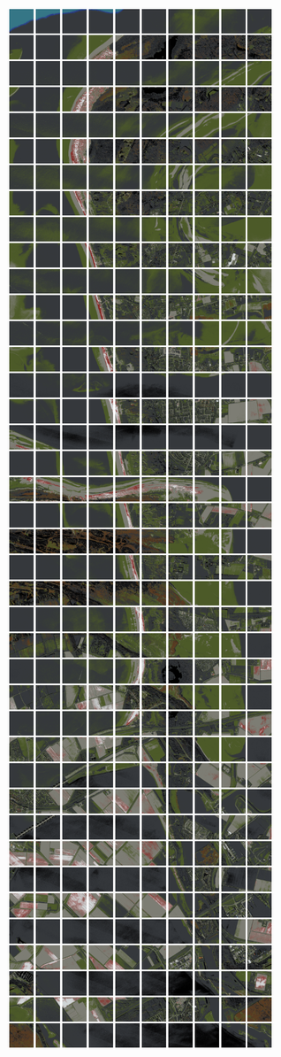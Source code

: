 <html>
<div>
<img src="https://github.com/HakkaTjakka/NL_TILE_MAP/blob/main/18/602/-1046/r.6020.-10460.png" height="44" width="44">
<img src="https://github.com/HakkaTjakka/NL_TILE_MAP/blob/main/18/602/-1046/r.6021.-10460.png" height="44" width="44">
<img src="https://github.com/HakkaTjakka/NL_TILE_MAP/blob/main/18/602/-1046/r.6022.-10460.png" height="44" width="44">
<img src="https://github.com/HakkaTjakka/NL_TILE_MAP/blob/main/18/602/-1046/r.6023.-10460.png" height="44" width="44">
<img src="https://github.com/HakkaTjakka/NL_TILE_MAP/blob/main/18/602/-1046/r.6024.-10460.png" height="44" width="44">
<img src="https://github.com/HakkaTjakka/NL_TILE_MAP/blob/main/18/602/-1046/r.6025.-10460.png" height="44" width="44">
<img src="https://github.com/HakkaTjakka/NL_TILE_MAP/blob/main/18/602/-1046/r.6026.-10460.png" height="44" width="44">
<img src="https://github.com/HakkaTjakka/NL_TILE_MAP/blob/main/18/602/-1046/r.6027.-10460.png" height="44" width="44">
<img src="https://github.com/HakkaTjakka/NL_TILE_MAP/blob/main/18/602/-1046/r.6028.-10460.png" height="44" width="44">
<img src="https://github.com/HakkaTjakka/NL_TILE_MAP/blob/main/18/602/-1046/r.6029.-10460.png" height="44" width="44">
<img src="https://github.com/HakkaTjakka/NL_TILE_MAP/blob/main/18/603/-1046/r.6030.-10460.png" height="44" width="44">
<img src="https://github.com/HakkaTjakka/NL_TILE_MAP/blob/main/18/603/-1046/r.6031.-10460.png" height="44" width="44">
<img src="https://github.com/HakkaTjakka/NL_TILE_MAP/blob/main/18/603/-1046/r.6032.-10460.png" height="44" width="44">
<img src="https://github.com/HakkaTjakka/NL_TILE_MAP/blob/main/18/603/-1046/r.6033.-10460.png" height="44" width="44">
<img src="https://github.com/HakkaTjakka/NL_TILE_MAP/blob/main/18/603/-1046/r.6034.-10460.png" height="44" width="44">
<img src="https://github.com/HakkaTjakka/NL_TILE_MAP/blob/main/18/603/-1046/r.6035.-10460.png" height="44" width="44">
<img src="https://github.com/HakkaTjakka/NL_TILE_MAP/blob/main/18/603/-1046/r.6036.-10460.png" height="44" width="44">
<img src="https://github.com/HakkaTjakka/NL_TILE_MAP/blob/main/18/603/-1046/r.6037.-10460.png" height="44" width="44">
<img src="https://github.com/HakkaTjakka/NL_TILE_MAP/blob/main/18/603/-1046/r.6038.-10460.png" height="44" width="44">
<img src="https://github.com/HakkaTjakka/NL_TILE_MAP/blob/main/18/603/-1046/r.6039.-10460.png" height="44" width="44">
<br>
<img src="https://github.com/HakkaTjakka/NL_TILE_MAP/blob/main/18/602/-1046/r.6020.-10459.png" height="44" width="44">
<img src="https://github.com/HakkaTjakka/NL_TILE_MAP/blob/main/18/602/-1046/r.6021.-10459.png" height="44" width="44">
<img src="https://github.com/HakkaTjakka/NL_TILE_MAP/blob/main/18/602/-1046/r.6022.-10459.png" height="44" width="44">
<img src="https://github.com/HakkaTjakka/NL_TILE_MAP/blob/main/18/602/-1046/r.6023.-10459.png" height="44" width="44">
<img src="https://github.com/HakkaTjakka/NL_TILE_MAP/blob/main/18/602/-1046/r.6024.-10459.png" height="44" width="44">
<img src="https://github.com/HakkaTjakka/NL_TILE_MAP/blob/main/18/602/-1046/r.6025.-10459.png" height="44" width="44">
<img src="https://github.com/HakkaTjakka/NL_TILE_MAP/blob/main/18/602/-1046/r.6026.-10459.png" height="44" width="44">
<img src="https://github.com/HakkaTjakka/NL_TILE_MAP/blob/main/18/602/-1046/r.6027.-10459.png" height="44" width="44">
<img src="https://github.com/HakkaTjakka/NL_TILE_MAP/blob/main/18/602/-1046/r.6028.-10459.png" height="44" width="44">
<img src="https://github.com/HakkaTjakka/NL_TILE_MAP/blob/main/18/602/-1046/r.6029.-10459.png" height="44" width="44">
<img src="https://github.com/HakkaTjakka/NL_TILE_MAP/blob/main/18/603/-1046/r.6030.-10459.png" height="44" width="44">
<img src="https://github.com/HakkaTjakka/NL_TILE_MAP/blob/main/18/603/-1046/r.6031.-10459.png" height="44" width="44">
<img src="https://github.com/HakkaTjakka/NL_TILE_MAP/blob/main/18/603/-1046/r.6032.-10459.png" height="44" width="44">
<img src="https://github.com/HakkaTjakka/NL_TILE_MAP/blob/main/18/603/-1046/r.6033.-10459.png" height="44" width="44">
<img src="https://github.com/HakkaTjakka/NL_TILE_MAP/blob/main/18/603/-1046/r.6034.-10459.png" height="44" width="44">
<img src="https://github.com/HakkaTjakka/NL_TILE_MAP/blob/main/18/603/-1046/r.6035.-10459.png" height="44" width="44">
<img src="https://github.com/HakkaTjakka/NL_TILE_MAP/blob/main/18/603/-1046/r.6036.-10459.png" height="44" width="44">
<img src="https://github.com/HakkaTjakka/NL_TILE_MAP/blob/main/18/603/-1046/r.6037.-10459.png" height="44" width="44">
<img src="https://github.com/HakkaTjakka/NL_TILE_MAP/blob/main/18/603/-1046/r.6038.-10459.png" height="44" width="44">
<img src="https://github.com/HakkaTjakka/NL_TILE_MAP/blob/main/18/603/-1046/r.6039.-10459.png" height="44" width="44">
<br>
<img src="https://github.com/HakkaTjakka/NL_TILE_MAP/blob/main/18/602/-1046/r.6020.-10458.png" height="44" width="44">
<img src="https://github.com/HakkaTjakka/NL_TILE_MAP/blob/main/18/602/-1046/r.6021.-10458.png" height="44" width="44">
<img src="https://github.com/HakkaTjakka/NL_TILE_MAP/blob/main/18/602/-1046/r.6022.-10458.png" height="44" width="44">
<img src="https://github.com/HakkaTjakka/NL_TILE_MAP/blob/main/18/602/-1046/r.6023.-10458.png" height="44" width="44">
<img src="https://github.com/HakkaTjakka/NL_TILE_MAP/blob/main/18/602/-1046/r.6024.-10458.png" height="44" width="44">
<img src="https://github.com/HakkaTjakka/NL_TILE_MAP/blob/main/18/602/-1046/r.6025.-10458.png" height="44" width="44">
<img src="https://github.com/HakkaTjakka/NL_TILE_MAP/blob/main/18/602/-1046/r.6026.-10458.png" height="44" width="44">
<img src="https://github.com/HakkaTjakka/NL_TILE_MAP/blob/main/18/602/-1046/r.6027.-10458.png" height="44" width="44">
<img src="https://github.com/HakkaTjakka/NL_TILE_MAP/blob/main/18/602/-1046/r.6028.-10458.png" height="44" width="44">
<img src="https://github.com/HakkaTjakka/NL_TILE_MAP/blob/main/18/602/-1046/r.6029.-10458.png" height="44" width="44">
<img src="https://github.com/HakkaTjakka/NL_TILE_MAP/blob/main/18/603/-1046/r.6030.-10458.png" height="44" width="44">
<img src="https://github.com/HakkaTjakka/NL_TILE_MAP/blob/main/18/603/-1046/r.6031.-10458.png" height="44" width="44">
<img src="https://github.com/HakkaTjakka/NL_TILE_MAP/blob/main/18/603/-1046/r.6032.-10458.png" height="44" width="44">
<img src="https://github.com/HakkaTjakka/NL_TILE_MAP/blob/main/18/603/-1046/r.6033.-10458.png" height="44" width="44">
<img src="https://github.com/HakkaTjakka/NL_TILE_MAP/blob/main/18/603/-1046/r.6034.-10458.png" height="44" width="44">
<img src="https://github.com/HakkaTjakka/NL_TILE_MAP/blob/main/18/603/-1046/r.6035.-10458.png" height="44" width="44">
<img src="https://github.com/HakkaTjakka/NL_TILE_MAP/blob/main/18/603/-1046/r.6036.-10458.png" height="44" width="44">
<img src="https://github.com/HakkaTjakka/NL_TILE_MAP/blob/main/18/603/-1046/r.6037.-10458.png" height="44" width="44">
<img src="https://github.com/HakkaTjakka/NL_TILE_MAP/blob/main/18/603/-1046/r.6038.-10458.png" height="44" width="44">
<img src="https://github.com/HakkaTjakka/NL_TILE_MAP/blob/main/18/603/-1046/r.6039.-10458.png" height="44" width="44">
<br>
<img src="https://github.com/HakkaTjakka/NL_TILE_MAP/blob/main/18/602/-1046/r.6020.-10457.png" height="44" width="44">
<img src="https://github.com/HakkaTjakka/NL_TILE_MAP/blob/main/18/602/-1046/r.6021.-10457.png" height="44" width="44">
<img src="https://github.com/HakkaTjakka/NL_TILE_MAP/blob/main/18/602/-1046/r.6022.-10457.png" height="44" width="44">
<img src="https://github.com/HakkaTjakka/NL_TILE_MAP/blob/main/18/602/-1046/r.6023.-10457.png" height="44" width="44">
<img src="https://github.com/HakkaTjakka/NL_TILE_MAP/blob/main/18/602/-1046/r.6024.-10457.png" height="44" width="44">
<img src="https://github.com/HakkaTjakka/NL_TILE_MAP/blob/main/18/602/-1046/r.6025.-10457.png" height="44" width="44">
<img src="https://github.com/HakkaTjakka/NL_TILE_MAP/blob/main/18/602/-1046/r.6026.-10457.png" height="44" width="44">
<img src="https://github.com/HakkaTjakka/NL_TILE_MAP/blob/main/18/602/-1046/r.6027.-10457.png" height="44" width="44">
<img src="https://github.com/HakkaTjakka/NL_TILE_MAP/blob/main/18/602/-1046/r.6028.-10457.png" height="44" width="44">
<img src="https://github.com/HakkaTjakka/NL_TILE_MAP/blob/main/18/602/-1046/r.6029.-10457.png" height="44" width="44">
<img src="https://github.com/HakkaTjakka/NL_TILE_MAP/blob/main/18/603/-1046/r.6030.-10457.png" height="44" width="44">
<img src="https://github.com/HakkaTjakka/NL_TILE_MAP/blob/main/18/603/-1046/r.6031.-10457.png" height="44" width="44">
<img src="https://github.com/HakkaTjakka/NL_TILE_MAP/blob/main/18/603/-1046/r.6032.-10457.png" height="44" width="44">
<img src="https://github.com/HakkaTjakka/NL_TILE_MAP/blob/main/18/603/-1046/r.6033.-10457.png" height="44" width="44">
<img src="https://github.com/HakkaTjakka/NL_TILE_MAP/blob/main/18/603/-1046/r.6034.-10457.png" height="44" width="44">
<img src="https://github.com/HakkaTjakka/NL_TILE_MAP/blob/main/18/603/-1046/r.6035.-10457.png" height="44" width="44">
<img src="https://github.com/HakkaTjakka/NL_TILE_MAP/blob/main/18/603/-1046/r.6036.-10457.png" height="44" width="44">
<img src="https://github.com/HakkaTjakka/NL_TILE_MAP/blob/main/18/603/-1046/r.6037.-10457.png" height="44" width="44">
<img src="https://github.com/HakkaTjakka/NL_TILE_MAP/blob/main/18/603/-1046/r.6038.-10457.png" height="44" width="44">
<img src="https://github.com/HakkaTjakka/NL_TILE_MAP/blob/main/18/603/-1046/r.6039.-10457.png" height="44" width="44">
<br>
<img src="https://github.com/HakkaTjakka/NL_TILE_MAP/blob/main/18/602/-1046/r.6020.-10456.png" height="44" width="44">
<img src="https://github.com/HakkaTjakka/NL_TILE_MAP/blob/main/18/602/-1046/r.6021.-10456.png" height="44" width="44">
<img src="https://github.com/HakkaTjakka/NL_TILE_MAP/blob/main/18/602/-1046/r.6022.-10456.png" height="44" width="44">
<img src="https://github.com/HakkaTjakka/NL_TILE_MAP/blob/main/18/602/-1046/r.6023.-10456.png" height="44" width="44">
<img src="https://github.com/HakkaTjakka/NL_TILE_MAP/blob/main/18/602/-1046/r.6024.-10456.png" height="44" width="44">
<img src="https://github.com/HakkaTjakka/NL_TILE_MAP/blob/main/18/602/-1046/r.6025.-10456.png" height="44" width="44">
<img src="https://github.com/HakkaTjakka/NL_TILE_MAP/blob/main/18/602/-1046/r.6026.-10456.png" height="44" width="44">
<img src="https://github.com/HakkaTjakka/NL_TILE_MAP/blob/main/18/602/-1046/r.6027.-10456.png" height="44" width="44">
<img src="https://github.com/HakkaTjakka/NL_TILE_MAP/blob/main/18/602/-1046/r.6028.-10456.png" height="44" width="44">
<img src="https://github.com/HakkaTjakka/NL_TILE_MAP/blob/main/18/602/-1046/r.6029.-10456.png" height="44" width="44">
<img src="https://github.com/HakkaTjakka/NL_TILE_MAP/blob/main/18/603/-1046/r.6030.-10456.png" height="44" width="44">
<img src="https://github.com/HakkaTjakka/NL_TILE_MAP/blob/main/18/603/-1046/r.6031.-10456.png" height="44" width="44">
<img src="https://github.com/HakkaTjakka/NL_TILE_MAP/blob/main/18/603/-1046/r.6032.-10456.png" height="44" width="44">
<img src="https://github.com/HakkaTjakka/NL_TILE_MAP/blob/main/18/603/-1046/r.6033.-10456.png" height="44" width="44">
<img src="https://github.com/HakkaTjakka/NL_TILE_MAP/blob/main/18/603/-1046/r.6034.-10456.png" height="44" width="44">
<img src="https://github.com/HakkaTjakka/NL_TILE_MAP/blob/main/18/603/-1046/r.6035.-10456.png" height="44" width="44">
<img src="https://github.com/HakkaTjakka/NL_TILE_MAP/blob/main/18/603/-1046/r.6036.-10456.png" height="44" width="44">
<img src="https://github.com/HakkaTjakka/NL_TILE_MAP/blob/main/18/603/-1046/r.6037.-10456.png" height="44" width="44">
<img src="https://github.com/HakkaTjakka/NL_TILE_MAP/blob/main/18/603/-1046/r.6038.-10456.png" height="44" width="44">
<img src="https://github.com/HakkaTjakka/NL_TILE_MAP/blob/main/18/603/-1046/r.6039.-10456.png" height="44" width="44">
<br>
<img src="https://github.com/HakkaTjakka/NL_TILE_MAP/blob/main/18/602/-1046/r.6020.-10455.png" height="44" width="44">
<img src="https://github.com/HakkaTjakka/NL_TILE_MAP/blob/main/18/602/-1046/r.6021.-10455.png" height="44" width="44">
<img src="https://github.com/HakkaTjakka/NL_TILE_MAP/blob/main/18/602/-1046/r.6022.-10455.png" height="44" width="44">
<img src="https://github.com/HakkaTjakka/NL_TILE_MAP/blob/main/18/602/-1046/r.6023.-10455.png" height="44" width="44">
<img src="https://github.com/HakkaTjakka/NL_TILE_MAP/blob/main/18/602/-1046/r.6024.-10455.png" height="44" width="44">
<img src="https://github.com/HakkaTjakka/NL_TILE_MAP/blob/main/18/602/-1046/r.6025.-10455.png" height="44" width="44">
<img src="https://github.com/HakkaTjakka/NL_TILE_MAP/blob/main/18/602/-1046/r.6026.-10455.png" height="44" width="44">
<img src="https://github.com/HakkaTjakka/NL_TILE_MAP/blob/main/18/602/-1046/r.6027.-10455.png" height="44" width="44">
<img src="https://github.com/HakkaTjakka/NL_TILE_MAP/blob/main/18/602/-1046/r.6028.-10455.png" height="44" width="44">
<img src="https://github.com/HakkaTjakka/NL_TILE_MAP/blob/main/18/602/-1046/r.6029.-10455.png" height="44" width="44">
<img src="https://github.com/HakkaTjakka/NL_TILE_MAP/blob/main/18/603/-1046/r.6030.-10455.png" height="44" width="44">
<img src="https://github.com/HakkaTjakka/NL_TILE_MAP/blob/main/18/603/-1046/r.6031.-10455.png" height="44" width="44">
<img src="https://github.com/HakkaTjakka/NL_TILE_MAP/blob/main/18/603/-1046/r.6032.-10455.png" height="44" width="44">
<img src="https://github.com/HakkaTjakka/NL_TILE_MAP/blob/main/18/603/-1046/r.6033.-10455.png" height="44" width="44">
<img src="https://github.com/HakkaTjakka/NL_TILE_MAP/blob/main/18/603/-1046/r.6034.-10455.png" height="44" width="44">
<img src="https://github.com/HakkaTjakka/NL_TILE_MAP/blob/main/18/603/-1046/r.6035.-10455.png" height="44" width="44">
<img src="https://github.com/HakkaTjakka/NL_TILE_MAP/blob/main/18/603/-1046/r.6036.-10455.png" height="44" width="44">
<img src="https://github.com/HakkaTjakka/NL_TILE_MAP/blob/main/18/603/-1046/r.6037.-10455.png" height="44" width="44">
<img src="https://github.com/HakkaTjakka/NL_TILE_MAP/blob/main/18/603/-1046/r.6038.-10455.png" height="44" width="44">
<img src="https://github.com/HakkaTjakka/NL_TILE_MAP/blob/main/18/603/-1046/r.6039.-10455.png" height="44" width="44">
<br>
<img src="https://github.com/HakkaTjakka/NL_TILE_MAP/blob/main/18/602/-1046/r.6020.-10454.png" height="44" width="44">
<img src="https://github.com/HakkaTjakka/NL_TILE_MAP/blob/main/18/602/-1046/r.6021.-10454.png" height="44" width="44">
<img src="https://github.com/HakkaTjakka/NL_TILE_MAP/blob/main/18/602/-1046/r.6022.-10454.png" height="44" width="44">
<img src="https://github.com/HakkaTjakka/NL_TILE_MAP/blob/main/18/602/-1046/r.6023.-10454.png" height="44" width="44">
<img src="https://github.com/HakkaTjakka/NL_TILE_MAP/blob/main/18/602/-1046/r.6024.-10454.png" height="44" width="44">
<img src="https://github.com/HakkaTjakka/NL_TILE_MAP/blob/main/18/602/-1046/r.6025.-10454.png" height="44" width="44">
<img src="https://github.com/HakkaTjakka/NL_TILE_MAP/blob/main/18/602/-1046/r.6026.-10454.png" height="44" width="44">
<img src="https://github.com/HakkaTjakka/NL_TILE_MAP/blob/main/18/602/-1046/r.6027.-10454.png" height="44" width="44">
<img src="https://github.com/HakkaTjakka/NL_TILE_MAP/blob/main/18/602/-1046/r.6028.-10454.png" height="44" width="44">
<img src="https://github.com/HakkaTjakka/NL_TILE_MAP/blob/main/18/602/-1046/r.6029.-10454.png" height="44" width="44">
<img src="https://github.com/HakkaTjakka/NL_TILE_MAP/blob/main/18/603/-1046/r.6030.-10454.png" height="44" width="44">
<img src="https://github.com/HakkaTjakka/NL_TILE_MAP/blob/main/18/603/-1046/r.6031.-10454.png" height="44" width="44">
<img src="https://github.com/HakkaTjakka/NL_TILE_MAP/blob/main/18/603/-1046/r.6032.-10454.png" height="44" width="44">
<img src="https://github.com/HakkaTjakka/NL_TILE_MAP/blob/main/18/603/-1046/r.6033.-10454.png" height="44" width="44">
<img src="https://github.com/HakkaTjakka/NL_TILE_MAP/blob/main/18/603/-1046/r.6034.-10454.png" height="44" width="44">
<img src="https://github.com/HakkaTjakka/NL_TILE_MAP/blob/main/18/603/-1046/r.6035.-10454.png" height="44" width="44">
<img src="https://github.com/HakkaTjakka/NL_TILE_MAP/blob/main/18/603/-1046/r.6036.-10454.png" height="44" width="44">
<img src="https://github.com/HakkaTjakka/NL_TILE_MAP/blob/main/18/603/-1046/r.6037.-10454.png" height="44" width="44">
<img src="https://github.com/HakkaTjakka/NL_TILE_MAP/blob/main/18/603/-1046/r.6038.-10454.png" height="44" width="44">
<img src="https://github.com/HakkaTjakka/NL_TILE_MAP/blob/main/18/603/-1046/r.6039.-10454.png" height="44" width="44">
<br>
<img src="https://github.com/HakkaTjakka/NL_TILE_MAP/blob/main/18/602/-1046/r.6020.-10453.png" height="44" width="44">
<img src="https://github.com/HakkaTjakka/NL_TILE_MAP/blob/main/18/602/-1046/r.6021.-10453.png" height="44" width="44">
<img src="https://github.com/HakkaTjakka/NL_TILE_MAP/blob/main/18/602/-1046/r.6022.-10453.png" height="44" width="44">
<img src="https://github.com/HakkaTjakka/NL_TILE_MAP/blob/main/18/602/-1046/r.6023.-10453.png" height="44" width="44">
<img src="https://github.com/HakkaTjakka/NL_TILE_MAP/blob/main/18/602/-1046/r.6024.-10453.png" height="44" width="44">
<img src="https://github.com/HakkaTjakka/NL_TILE_MAP/blob/main/18/602/-1046/r.6025.-10453.png" height="44" width="44">
<img src="https://github.com/HakkaTjakka/NL_TILE_MAP/blob/main/18/602/-1046/r.6026.-10453.png" height="44" width="44">
<img src="https://github.com/HakkaTjakka/NL_TILE_MAP/blob/main/18/602/-1046/r.6027.-10453.png" height="44" width="44">
<img src="https://github.com/HakkaTjakka/NL_TILE_MAP/blob/main/18/602/-1046/r.6028.-10453.png" height="44" width="44">
<img src="https://github.com/HakkaTjakka/NL_TILE_MAP/blob/main/18/602/-1046/r.6029.-10453.png" height="44" width="44">
<img src="https://github.com/HakkaTjakka/NL_TILE_MAP/blob/main/18/603/-1046/r.6030.-10453.png" height="44" width="44">
<img src="https://github.com/HakkaTjakka/NL_TILE_MAP/blob/main/18/603/-1046/r.6031.-10453.png" height="44" width="44">
<img src="https://github.com/HakkaTjakka/NL_TILE_MAP/blob/main/18/603/-1046/r.6032.-10453.png" height="44" width="44">
<img src="https://github.com/HakkaTjakka/NL_TILE_MAP/blob/main/18/603/-1046/r.6033.-10453.png" height="44" width="44">
<img src="https://github.com/HakkaTjakka/NL_TILE_MAP/blob/main/18/603/-1046/r.6034.-10453.png" height="44" width="44">
<img src="https://github.com/HakkaTjakka/NL_TILE_MAP/blob/main/18/603/-1046/r.6035.-10453.png" height="44" width="44">
<img src="https://github.com/HakkaTjakka/NL_TILE_MAP/blob/main/18/603/-1046/r.6036.-10453.png" height="44" width="44">
<img src="https://github.com/HakkaTjakka/NL_TILE_MAP/blob/main/18/603/-1046/r.6037.-10453.png" height="44" width="44">
<img src="https://github.com/HakkaTjakka/NL_TILE_MAP/blob/main/18/603/-1046/r.6038.-10453.png" height="44" width="44">
<img src="https://github.com/HakkaTjakka/NL_TILE_MAP/blob/main/18/603/-1046/r.6039.-10453.png" height="44" width="44">
<br>
<img src="https://github.com/HakkaTjakka/NL_TILE_MAP/blob/main/18/602/-1046/r.6020.-10452.png" height="44" width="44">
<img src="https://github.com/HakkaTjakka/NL_TILE_MAP/blob/main/18/602/-1046/r.6021.-10452.png" height="44" width="44">
<img src="https://github.com/HakkaTjakka/NL_TILE_MAP/blob/main/18/602/-1046/r.6022.-10452.png" height="44" width="44">
<img src="https://github.com/HakkaTjakka/NL_TILE_MAP/blob/main/18/602/-1046/r.6023.-10452.png" height="44" width="44">
<img src="https://github.com/HakkaTjakka/NL_TILE_MAP/blob/main/18/602/-1046/r.6024.-10452.png" height="44" width="44">
<img src="https://github.com/HakkaTjakka/NL_TILE_MAP/blob/main/18/602/-1046/r.6025.-10452.png" height="44" width="44">
<img src="https://github.com/HakkaTjakka/NL_TILE_MAP/blob/main/18/602/-1046/r.6026.-10452.png" height="44" width="44">
<img src="https://github.com/HakkaTjakka/NL_TILE_MAP/blob/main/18/602/-1046/r.6027.-10452.png" height="44" width="44">
<img src="https://github.com/HakkaTjakka/NL_TILE_MAP/blob/main/18/602/-1046/r.6028.-10452.png" height="44" width="44">
<img src="https://github.com/HakkaTjakka/NL_TILE_MAP/blob/main/18/602/-1046/r.6029.-10452.png" height="44" width="44">
<img src="https://github.com/HakkaTjakka/NL_TILE_MAP/blob/main/18/603/-1046/r.6030.-10452.png" height="44" width="44">
<img src="https://github.com/HakkaTjakka/NL_TILE_MAP/blob/main/18/603/-1046/r.6031.-10452.png" height="44" width="44">
<img src="https://github.com/HakkaTjakka/NL_TILE_MAP/blob/main/18/603/-1046/r.6032.-10452.png" height="44" width="44">
<img src="https://github.com/HakkaTjakka/NL_TILE_MAP/blob/main/18/603/-1046/r.6033.-10452.png" height="44" width="44">
<img src="https://github.com/HakkaTjakka/NL_TILE_MAP/blob/main/18/603/-1046/r.6034.-10452.png" height="44" width="44">
<img src="https://github.com/HakkaTjakka/NL_TILE_MAP/blob/main/18/603/-1046/r.6035.-10452.png" height="44" width="44">
<img src="https://github.com/HakkaTjakka/NL_TILE_MAP/blob/main/18/603/-1046/r.6036.-10452.png" height="44" width="44">
<img src="https://github.com/HakkaTjakka/NL_TILE_MAP/blob/main/18/603/-1046/r.6037.-10452.png" height="44" width="44">
<img src="https://github.com/HakkaTjakka/NL_TILE_MAP/blob/main/18/603/-1046/r.6038.-10452.png" height="44" width="44">
<img src="https://github.com/HakkaTjakka/NL_TILE_MAP/blob/main/18/603/-1046/r.6039.-10452.png" height="44" width="44">
<br>
<img src="https://github.com/HakkaTjakka/NL_TILE_MAP/blob/main/18/602/-1046/r.6020.-10451.png" height="44" width="44">
<img src="https://github.com/HakkaTjakka/NL_TILE_MAP/blob/main/18/602/-1046/r.6021.-10451.png" height="44" width="44">
<img src="https://github.com/HakkaTjakka/NL_TILE_MAP/blob/main/18/602/-1046/r.6022.-10451.png" height="44" width="44">
<img src="https://github.com/HakkaTjakka/NL_TILE_MAP/blob/main/18/602/-1046/r.6023.-10451.png" height="44" width="44">
<img src="https://github.com/HakkaTjakka/NL_TILE_MAP/blob/main/18/602/-1046/r.6024.-10451.png" height="44" width="44">
<img src="https://github.com/HakkaTjakka/NL_TILE_MAP/blob/main/18/602/-1046/r.6025.-10451.png" height="44" width="44">
<img src="https://github.com/HakkaTjakka/NL_TILE_MAP/blob/main/18/602/-1046/r.6026.-10451.png" height="44" width="44">
<img src="https://github.com/HakkaTjakka/NL_TILE_MAP/blob/main/18/602/-1046/r.6027.-10451.png" height="44" width="44">
<img src="https://github.com/HakkaTjakka/NL_TILE_MAP/blob/main/18/602/-1046/r.6028.-10451.png" height="44" width="44">
<img src="https://github.com/HakkaTjakka/NL_TILE_MAP/blob/main/18/602/-1046/r.6029.-10451.png" height="44" width="44">
<img src="https://github.com/HakkaTjakka/NL_TILE_MAP/blob/main/18/603/-1046/r.6030.-10451.png" height="44" width="44">
<img src="https://github.com/HakkaTjakka/NL_TILE_MAP/blob/main/18/603/-1046/r.6031.-10451.png" height="44" width="44">
<img src="https://github.com/HakkaTjakka/NL_TILE_MAP/blob/main/18/603/-1046/r.6032.-10451.png" height="44" width="44">
<img src="https://github.com/HakkaTjakka/NL_TILE_MAP/blob/main/18/603/-1046/r.6033.-10451.png" height="44" width="44">
<img src="https://github.com/HakkaTjakka/NL_TILE_MAP/blob/main/18/603/-1046/r.6034.-10451.png" height="44" width="44">
<img src="https://github.com/HakkaTjakka/NL_TILE_MAP/blob/main/18/603/-1046/r.6035.-10451.png" height="44" width="44">
<img src="https://github.com/HakkaTjakka/NL_TILE_MAP/blob/main/18/603/-1046/r.6036.-10451.png" height="44" width="44">
<img src="https://github.com/HakkaTjakka/NL_TILE_MAP/blob/main/18/603/-1046/r.6037.-10451.png" height="44" width="44">
<img src="https://github.com/HakkaTjakka/NL_TILE_MAP/blob/main/18/603/-1046/r.6038.-10451.png" height="44" width="44">
<img src="https://github.com/HakkaTjakka/NL_TILE_MAP/blob/main/18/603/-1046/r.6039.-10451.png" height="44" width="44">
<br>
<img src="https://github.com/HakkaTjakka/NL_TILE_MAP/blob/main/18/602/-1045/r.6020.-10450.png" height="44" width="44">
<img src="https://github.com/HakkaTjakka/NL_TILE_MAP/blob/main/18/602/-1045/r.6021.-10450.png" height="44" width="44">
<img src="https://github.com/HakkaTjakka/NL_TILE_MAP/blob/main/18/602/-1045/r.6022.-10450.png" height="44" width="44">
<img src="https://github.com/HakkaTjakka/NL_TILE_MAP/blob/main/18/602/-1045/r.6023.-10450.png" height="44" width="44">
<img src="https://github.com/HakkaTjakka/NL_TILE_MAP/blob/main/18/602/-1045/r.6024.-10450.png" height="44" width="44">
<img src="https://github.com/HakkaTjakka/NL_TILE_MAP/blob/main/18/602/-1045/r.6025.-10450.png" height="44" width="44">
<img src="https://github.com/HakkaTjakka/NL_TILE_MAP/blob/main/18/602/-1045/r.6026.-10450.png" height="44" width="44">
<img src="https://github.com/HakkaTjakka/NL_TILE_MAP/blob/main/18/602/-1045/r.6027.-10450.png" height="44" width="44">
<img src="https://github.com/HakkaTjakka/NL_TILE_MAP/blob/main/18/602/-1045/r.6028.-10450.png" height="44" width="44">
<img src="https://github.com/HakkaTjakka/NL_TILE_MAP/blob/main/18/602/-1045/r.6029.-10450.png" height="44" width="44">
<img src="https://github.com/HakkaTjakka/NL_TILE_MAP/blob/main/18/603/-1045/r.6030.-10450.png" height="44" width="44">
<img src="https://github.com/HakkaTjakka/NL_TILE_MAP/blob/main/18/603/-1045/r.6031.-10450.png" height="44" width="44">
<img src="https://github.com/HakkaTjakka/NL_TILE_MAP/blob/main/18/603/-1045/r.6032.-10450.png" height="44" width="44">
<img src="https://github.com/HakkaTjakka/NL_TILE_MAP/blob/main/18/603/-1045/r.6033.-10450.png" height="44" width="44">
<img src="https://github.com/HakkaTjakka/NL_TILE_MAP/blob/main/18/603/-1045/r.6034.-10450.png" height="44" width="44">
<img src="https://github.com/HakkaTjakka/NL_TILE_MAP/blob/main/18/603/-1045/r.6035.-10450.png" height="44" width="44">
<img src="https://github.com/HakkaTjakka/NL_TILE_MAP/blob/main/18/603/-1045/r.6036.-10450.png" height="44" width="44">
<img src="https://github.com/HakkaTjakka/NL_TILE_MAP/blob/main/18/603/-1045/r.6037.-10450.png" height="44" width="44">
<img src="https://github.com/HakkaTjakka/NL_TILE_MAP/blob/main/18/603/-1045/r.6038.-10450.png" height="44" width="44">
<img src="https://github.com/HakkaTjakka/NL_TILE_MAP/blob/main/18/603/-1045/r.6039.-10450.png" height="44" width="44">
<br>
<img src="https://github.com/HakkaTjakka/NL_TILE_MAP/blob/main/18/602/-1045/r.6020.-10449.png" height="44" width="44">
<img src="https://github.com/HakkaTjakka/NL_TILE_MAP/blob/main/18/602/-1045/r.6021.-10449.png" height="44" width="44">
<img src="https://github.com/HakkaTjakka/NL_TILE_MAP/blob/main/18/602/-1045/r.6022.-10449.png" height="44" width="44">
<img src="https://github.com/HakkaTjakka/NL_TILE_MAP/blob/main/18/602/-1045/r.6023.-10449.png" height="44" width="44">
<img src="https://github.com/HakkaTjakka/NL_TILE_MAP/blob/main/18/602/-1045/r.6024.-10449.png" height="44" width="44">
<img src="https://github.com/HakkaTjakka/NL_TILE_MAP/blob/main/18/602/-1045/r.6025.-10449.png" height="44" width="44">
<img src="https://github.com/HakkaTjakka/NL_TILE_MAP/blob/main/18/602/-1045/r.6026.-10449.png" height="44" width="44">
<img src="https://github.com/HakkaTjakka/NL_TILE_MAP/blob/main/18/602/-1045/r.6027.-10449.png" height="44" width="44">
<img src="https://github.com/HakkaTjakka/NL_TILE_MAP/blob/main/18/602/-1045/r.6028.-10449.png" height="44" width="44">
<img src="https://github.com/HakkaTjakka/NL_TILE_MAP/blob/main/18/602/-1045/r.6029.-10449.png" height="44" width="44">
<img src="https://github.com/HakkaTjakka/NL_TILE_MAP/blob/main/18/603/-1045/r.6030.-10449.png" height="44" width="44">
<img src="https://github.com/HakkaTjakka/NL_TILE_MAP/blob/main/18/603/-1045/r.6031.-10449.png" height="44" width="44">
<img src="https://github.com/HakkaTjakka/NL_TILE_MAP/blob/main/18/603/-1045/r.6032.-10449.png" height="44" width="44">
<img src="https://github.com/HakkaTjakka/NL_TILE_MAP/blob/main/18/603/-1045/r.6033.-10449.png" height="44" width="44">
<img src="https://github.com/HakkaTjakka/NL_TILE_MAP/blob/main/18/603/-1045/r.6034.-10449.png" height="44" width="44">
<img src="https://github.com/HakkaTjakka/NL_TILE_MAP/blob/main/18/603/-1045/r.6035.-10449.png" height="44" width="44">
<img src="https://github.com/HakkaTjakka/NL_TILE_MAP/blob/main/18/603/-1045/r.6036.-10449.png" height="44" width="44">
<img src="https://github.com/HakkaTjakka/NL_TILE_MAP/blob/main/18/603/-1045/r.6037.-10449.png" height="44" width="44">
<img src="https://github.com/HakkaTjakka/NL_TILE_MAP/blob/main/18/603/-1045/r.6038.-10449.png" height="44" width="44">
<img src="https://github.com/HakkaTjakka/NL_TILE_MAP/blob/main/18/603/-1045/r.6039.-10449.png" height="44" width="44">
<br>
<img src="https://github.com/HakkaTjakka/NL_TILE_MAP/blob/main/18/602/-1045/r.6020.-10448.png" height="44" width="44">
<img src="https://github.com/HakkaTjakka/NL_TILE_MAP/blob/main/18/602/-1045/r.6021.-10448.png" height="44" width="44">
<img src="https://github.com/HakkaTjakka/NL_TILE_MAP/blob/main/18/602/-1045/r.6022.-10448.png" height="44" width="44">
<img src="https://github.com/HakkaTjakka/NL_TILE_MAP/blob/main/18/602/-1045/r.6023.-10448.png" height="44" width="44">
<img src="https://github.com/HakkaTjakka/NL_TILE_MAP/blob/main/18/602/-1045/r.6024.-10448.png" height="44" width="44">
<img src="https://github.com/HakkaTjakka/NL_TILE_MAP/blob/main/18/602/-1045/r.6025.-10448.png" height="44" width="44">
<img src="https://github.com/HakkaTjakka/NL_TILE_MAP/blob/main/18/602/-1045/r.6026.-10448.png" height="44" width="44">
<img src="https://github.com/HakkaTjakka/NL_TILE_MAP/blob/main/18/602/-1045/r.6027.-10448.png" height="44" width="44">
<img src="https://github.com/HakkaTjakka/NL_TILE_MAP/blob/main/18/602/-1045/r.6028.-10448.png" height="44" width="44">
<img src="https://github.com/HakkaTjakka/NL_TILE_MAP/blob/main/18/602/-1045/r.6029.-10448.png" height="44" width="44">
<img src="https://github.com/HakkaTjakka/NL_TILE_MAP/blob/main/18/603/-1045/r.6030.-10448.png" height="44" width="44">
<img src="https://github.com/HakkaTjakka/NL_TILE_MAP/blob/main/18/603/-1045/r.6031.-10448.png" height="44" width="44">
<img src="https://github.com/HakkaTjakka/NL_TILE_MAP/blob/main/18/603/-1045/r.6032.-10448.png" height="44" width="44">
<img src="https://github.com/HakkaTjakka/NL_TILE_MAP/blob/main/18/603/-1045/r.6033.-10448.png" height="44" width="44">
<img src="https://github.com/HakkaTjakka/NL_TILE_MAP/blob/main/18/603/-1045/r.6034.-10448.png" height="44" width="44">
<img src="https://github.com/HakkaTjakka/NL_TILE_MAP/blob/main/18/603/-1045/r.6035.-10448.png" height="44" width="44">
<img src="https://github.com/HakkaTjakka/NL_TILE_MAP/blob/main/18/603/-1045/r.6036.-10448.png" height="44" width="44">
<img src="https://github.com/HakkaTjakka/NL_TILE_MAP/blob/main/18/603/-1045/r.6037.-10448.png" height="44" width="44">
<img src="https://github.com/HakkaTjakka/NL_TILE_MAP/blob/main/18/603/-1045/r.6038.-10448.png" height="44" width="44">
<img src="https://github.com/HakkaTjakka/NL_TILE_MAP/blob/main/18/603/-1045/r.6039.-10448.png" height="44" width="44">
<br>
<img src="https://github.com/HakkaTjakka/NL_TILE_MAP/blob/main/18/602/-1045/r.6020.-10447.png" height="44" width="44">
<img src="https://github.com/HakkaTjakka/NL_TILE_MAP/blob/main/18/602/-1045/r.6021.-10447.png" height="44" width="44">
<img src="https://github.com/HakkaTjakka/NL_TILE_MAP/blob/main/18/602/-1045/r.6022.-10447.png" height="44" width="44">
<img src="https://github.com/HakkaTjakka/NL_TILE_MAP/blob/main/18/602/-1045/r.6023.-10447.png" height="44" width="44">
<img src="https://github.com/HakkaTjakka/NL_TILE_MAP/blob/main/18/602/-1045/r.6024.-10447.png" height="44" width="44">
<img src="https://github.com/HakkaTjakka/NL_TILE_MAP/blob/main/18/602/-1045/r.6025.-10447.png" height="44" width="44">
<img src="https://github.com/HakkaTjakka/NL_TILE_MAP/blob/main/18/602/-1045/r.6026.-10447.png" height="44" width="44">
<img src="https://github.com/HakkaTjakka/NL_TILE_MAP/blob/main/18/602/-1045/r.6027.-10447.png" height="44" width="44">
<img src="https://github.com/HakkaTjakka/NL_TILE_MAP/blob/main/18/602/-1045/r.6028.-10447.png" height="44" width="44">
<img src="https://github.com/HakkaTjakka/NL_TILE_MAP/blob/main/18/602/-1045/r.6029.-10447.png" height="44" width="44">
<img src="https://github.com/HakkaTjakka/NL_TILE_MAP/blob/main/18/603/-1045/r.6030.-10447.png" height="44" width="44">
<img src="https://github.com/HakkaTjakka/NL_TILE_MAP/blob/main/18/603/-1045/r.6031.-10447.png" height="44" width="44">
<img src="https://github.com/HakkaTjakka/NL_TILE_MAP/blob/main/18/603/-1045/r.6032.-10447.png" height="44" width="44">
<img src="https://github.com/HakkaTjakka/NL_TILE_MAP/blob/main/18/603/-1045/r.6033.-10447.png" height="44" width="44">
<img src="https://github.com/HakkaTjakka/NL_TILE_MAP/blob/main/18/603/-1045/r.6034.-10447.png" height="44" width="44">
<img src="https://github.com/HakkaTjakka/NL_TILE_MAP/blob/main/18/603/-1045/r.6035.-10447.png" height="44" width="44">
<img src="https://github.com/HakkaTjakka/NL_TILE_MAP/blob/main/18/603/-1045/r.6036.-10447.png" height="44" width="44">
<img src="https://github.com/HakkaTjakka/NL_TILE_MAP/blob/main/18/603/-1045/r.6037.-10447.png" height="44" width="44">
<img src="https://github.com/HakkaTjakka/NL_TILE_MAP/blob/main/18/603/-1045/r.6038.-10447.png" height="44" width="44">
<img src="https://github.com/HakkaTjakka/NL_TILE_MAP/blob/main/18/603/-1045/r.6039.-10447.png" height="44" width="44">
<br>
<img src="https://github.com/HakkaTjakka/NL_TILE_MAP/blob/main/18/602/-1045/r.6020.-10446.png" height="44" width="44">
<img src="https://github.com/HakkaTjakka/NL_TILE_MAP/blob/main/18/602/-1045/r.6021.-10446.png" height="44" width="44">
<img src="https://github.com/HakkaTjakka/NL_TILE_MAP/blob/main/18/602/-1045/r.6022.-10446.png" height="44" width="44">
<img src="https://github.com/HakkaTjakka/NL_TILE_MAP/blob/main/18/602/-1045/r.6023.-10446.png" height="44" width="44">
<img src="https://github.com/HakkaTjakka/NL_TILE_MAP/blob/main/18/602/-1045/r.6024.-10446.png" height="44" width="44">
<img src="https://github.com/HakkaTjakka/NL_TILE_MAP/blob/main/18/602/-1045/r.6025.-10446.png" height="44" width="44">
<img src="https://github.com/HakkaTjakka/NL_TILE_MAP/blob/main/18/602/-1045/r.6026.-10446.png" height="44" width="44">
<img src="https://github.com/HakkaTjakka/NL_TILE_MAP/blob/main/18/602/-1045/r.6027.-10446.png" height="44" width="44">
<img src="https://github.com/HakkaTjakka/NL_TILE_MAP/blob/main/18/602/-1045/r.6028.-10446.png" height="44" width="44">
<img src="https://github.com/HakkaTjakka/NL_TILE_MAP/blob/main/18/602/-1045/r.6029.-10446.png" height="44" width="44">
<img src="https://github.com/HakkaTjakka/NL_TILE_MAP/blob/main/18/603/-1045/r.6030.-10446.png" height="44" width="44">
<img src="https://github.com/HakkaTjakka/NL_TILE_MAP/blob/main/18/603/-1045/r.6031.-10446.png" height="44" width="44">
<img src="https://github.com/HakkaTjakka/NL_TILE_MAP/blob/main/18/603/-1045/r.6032.-10446.png" height="44" width="44">
<img src="https://github.com/HakkaTjakka/NL_TILE_MAP/blob/main/18/603/-1045/r.6033.-10446.png" height="44" width="44">
<img src="https://github.com/HakkaTjakka/NL_TILE_MAP/blob/main/18/603/-1045/r.6034.-10446.png" height="44" width="44">
<img src="https://github.com/HakkaTjakka/NL_TILE_MAP/blob/main/18/603/-1045/r.6035.-10446.png" height="44" width="44">
<img src="https://github.com/HakkaTjakka/NL_TILE_MAP/blob/main/18/603/-1045/r.6036.-10446.png" height="44" width="44">
<img src="https://github.com/HakkaTjakka/NL_TILE_MAP/blob/main/18/603/-1045/r.6037.-10446.png" height="44" width="44">
<img src="https://github.com/HakkaTjakka/NL_TILE_MAP/blob/main/18/603/-1045/r.6038.-10446.png" height="44" width="44">
<img src="https://github.com/HakkaTjakka/NL_TILE_MAP/blob/main/18/603/-1045/r.6039.-10446.png" height="44" width="44">
<br>
<img src="https://github.com/HakkaTjakka/NL_TILE_MAP/blob/main/18/602/-1045/r.6020.-10445.png" height="44" width="44">
<img src="https://github.com/HakkaTjakka/NL_TILE_MAP/blob/main/18/602/-1045/r.6021.-10445.png" height="44" width="44">
<img src="https://github.com/HakkaTjakka/NL_TILE_MAP/blob/main/18/602/-1045/r.6022.-10445.png" height="44" width="44">
<img src="https://github.com/HakkaTjakka/NL_TILE_MAP/blob/main/18/602/-1045/r.6023.-10445.png" height="44" width="44">
<img src="https://github.com/HakkaTjakka/NL_TILE_MAP/blob/main/18/602/-1045/r.6024.-10445.png" height="44" width="44">
<img src="https://github.com/HakkaTjakka/NL_TILE_MAP/blob/main/18/602/-1045/r.6025.-10445.png" height="44" width="44">
<img src="https://github.com/HakkaTjakka/NL_TILE_MAP/blob/main/18/602/-1045/r.6026.-10445.png" height="44" width="44">
<img src="https://github.com/HakkaTjakka/NL_TILE_MAP/blob/main/18/602/-1045/r.6027.-10445.png" height="44" width="44">
<img src="https://github.com/HakkaTjakka/NL_TILE_MAP/blob/main/18/602/-1045/r.6028.-10445.png" height="44" width="44">
<img src="https://github.com/HakkaTjakka/NL_TILE_MAP/blob/main/18/602/-1045/r.6029.-10445.png" height="44" width="44">
<img src="https://github.com/HakkaTjakka/NL_TILE_MAP/blob/main/18/603/-1045/r.6030.-10445.png" height="44" width="44">
<img src="https://github.com/HakkaTjakka/NL_TILE_MAP/blob/main/18/603/-1045/r.6031.-10445.png" height="44" width="44">
<img src="https://github.com/HakkaTjakka/NL_TILE_MAP/blob/main/18/603/-1045/r.6032.-10445.png" height="44" width="44">
<img src="https://github.com/HakkaTjakka/NL_TILE_MAP/blob/main/18/603/-1045/r.6033.-10445.png" height="44" width="44">
<img src="https://github.com/HakkaTjakka/NL_TILE_MAP/blob/main/18/603/-1045/r.6034.-10445.png" height="44" width="44">
<img src="https://github.com/HakkaTjakka/NL_TILE_MAP/blob/main/18/603/-1045/r.6035.-10445.png" height="44" width="44">
<img src="https://github.com/HakkaTjakka/NL_TILE_MAP/blob/main/18/603/-1045/r.6036.-10445.png" height="44" width="44">
<img src="https://github.com/HakkaTjakka/NL_TILE_MAP/blob/main/18/603/-1045/r.6037.-10445.png" height="44" width="44">
<img src="https://github.com/HakkaTjakka/NL_TILE_MAP/blob/main/18/603/-1045/r.6038.-10445.png" height="44" width="44">
<img src="https://github.com/HakkaTjakka/NL_TILE_MAP/blob/main/18/603/-1045/r.6039.-10445.png" height="44" width="44">
<br>
<img src="https://github.com/HakkaTjakka/NL_TILE_MAP/blob/main/18/602/-1045/r.6020.-10444.png" height="44" width="44">
<img src="https://github.com/HakkaTjakka/NL_TILE_MAP/blob/main/18/602/-1045/r.6021.-10444.png" height="44" width="44">
<img src="https://github.com/HakkaTjakka/NL_TILE_MAP/blob/main/18/602/-1045/r.6022.-10444.png" height="44" width="44">
<img src="https://github.com/HakkaTjakka/NL_TILE_MAP/blob/main/18/602/-1045/r.6023.-10444.png" height="44" width="44">
<img src="https://github.com/HakkaTjakka/NL_TILE_MAP/blob/main/18/602/-1045/r.6024.-10444.png" height="44" width="44">
<img src="https://github.com/HakkaTjakka/NL_TILE_MAP/blob/main/18/602/-1045/r.6025.-10444.png" height="44" width="44">
<img src="https://github.com/HakkaTjakka/NL_TILE_MAP/blob/main/18/602/-1045/r.6026.-10444.png" height="44" width="44">
<img src="https://github.com/HakkaTjakka/NL_TILE_MAP/blob/main/18/602/-1045/r.6027.-10444.png" height="44" width="44">
<img src="https://github.com/HakkaTjakka/NL_TILE_MAP/blob/main/18/602/-1045/r.6028.-10444.png" height="44" width="44">
<img src="https://github.com/HakkaTjakka/NL_TILE_MAP/blob/main/18/602/-1045/r.6029.-10444.png" height="44" width="44">
<img src="https://github.com/HakkaTjakka/NL_TILE_MAP/blob/main/18/603/-1045/r.6030.-10444.png" height="44" width="44">
<img src="https://github.com/HakkaTjakka/NL_TILE_MAP/blob/main/18/603/-1045/r.6031.-10444.png" height="44" width="44">
<img src="https://github.com/HakkaTjakka/NL_TILE_MAP/blob/main/18/603/-1045/r.6032.-10444.png" height="44" width="44">
<img src="https://github.com/HakkaTjakka/NL_TILE_MAP/blob/main/18/603/-1045/r.6033.-10444.png" height="44" width="44">
<img src="https://github.com/HakkaTjakka/NL_TILE_MAP/blob/main/18/603/-1045/r.6034.-10444.png" height="44" width="44">
<img src="https://github.com/HakkaTjakka/NL_TILE_MAP/blob/main/18/603/-1045/r.6035.-10444.png" height="44" width="44">
<img src="https://github.com/HakkaTjakka/NL_TILE_MAP/blob/main/18/603/-1045/r.6036.-10444.png" height="44" width="44">
<img src="https://github.com/HakkaTjakka/NL_TILE_MAP/blob/main/18/603/-1045/r.6037.-10444.png" height="44" width="44">
<img src="https://github.com/HakkaTjakka/NL_TILE_MAP/blob/main/18/603/-1045/r.6038.-10444.png" height="44" width="44">
<img src="https://github.com/HakkaTjakka/NL_TILE_MAP/blob/main/18/603/-1045/r.6039.-10444.png" height="44" width="44">
<br>
<img src="https://github.com/HakkaTjakka/NL_TILE_MAP/blob/main/18/602/-1045/r.6020.-10443.png" height="44" width="44">
<img src="https://github.com/HakkaTjakka/NL_TILE_MAP/blob/main/18/602/-1045/r.6021.-10443.png" height="44" width="44">
<img src="https://github.com/HakkaTjakka/NL_TILE_MAP/blob/main/18/602/-1045/r.6022.-10443.png" height="44" width="44">
<img src="https://github.com/HakkaTjakka/NL_TILE_MAP/blob/main/18/602/-1045/r.6023.-10443.png" height="44" width="44">
<img src="https://github.com/HakkaTjakka/NL_TILE_MAP/blob/main/18/602/-1045/r.6024.-10443.png" height="44" width="44">
<img src="https://github.com/HakkaTjakka/NL_TILE_MAP/blob/main/18/602/-1045/r.6025.-10443.png" height="44" width="44">
<img src="https://github.com/HakkaTjakka/NL_TILE_MAP/blob/main/18/602/-1045/r.6026.-10443.png" height="44" width="44">
<img src="https://github.com/HakkaTjakka/NL_TILE_MAP/blob/main/18/602/-1045/r.6027.-10443.png" height="44" width="44">
<img src="https://github.com/HakkaTjakka/NL_TILE_MAP/blob/main/18/602/-1045/r.6028.-10443.png" height="44" width="44">
<img src="https://github.com/HakkaTjakka/NL_TILE_MAP/blob/main/18/602/-1045/r.6029.-10443.png" height="44" width="44">
<img src="https://github.com/HakkaTjakka/NL_TILE_MAP/blob/main/18/603/-1045/r.6030.-10443.png" height="44" width="44">
<img src="https://github.com/HakkaTjakka/NL_TILE_MAP/blob/main/18/603/-1045/r.6031.-10443.png" height="44" width="44">
<img src="https://github.com/HakkaTjakka/NL_TILE_MAP/blob/main/18/603/-1045/r.6032.-10443.png" height="44" width="44">
<img src="https://github.com/HakkaTjakka/NL_TILE_MAP/blob/main/18/603/-1045/r.6033.-10443.png" height="44" width="44">
<img src="https://github.com/HakkaTjakka/NL_TILE_MAP/blob/main/18/603/-1045/r.6034.-10443.png" height="44" width="44">
<img src="https://github.com/HakkaTjakka/NL_TILE_MAP/blob/main/18/603/-1045/r.6035.-10443.png" height="44" width="44">
<img src="https://github.com/HakkaTjakka/NL_TILE_MAP/blob/main/18/603/-1045/r.6036.-10443.png" height="44" width="44">
<img src="https://github.com/HakkaTjakka/NL_TILE_MAP/blob/main/18/603/-1045/r.6037.-10443.png" height="44" width="44">
<img src="https://github.com/HakkaTjakka/NL_TILE_MAP/blob/main/18/603/-1045/r.6038.-10443.png" height="44" width="44">
<img src="https://github.com/HakkaTjakka/NL_TILE_MAP/blob/main/18/603/-1045/r.6039.-10443.png" height="44" width="44">
<br>
<img src="https://github.com/HakkaTjakka/NL_TILE_MAP/blob/main/18/602/-1045/r.6020.-10442.png" height="44" width="44">
<img src="https://github.com/HakkaTjakka/NL_TILE_MAP/blob/main/18/602/-1045/r.6021.-10442.png" height="44" width="44">
<img src="https://github.com/HakkaTjakka/NL_TILE_MAP/blob/main/18/602/-1045/r.6022.-10442.png" height="44" width="44">
<img src="https://github.com/HakkaTjakka/NL_TILE_MAP/blob/main/18/602/-1045/r.6023.-10442.png" height="44" width="44">
<img src="https://github.com/HakkaTjakka/NL_TILE_MAP/blob/main/18/602/-1045/r.6024.-10442.png" height="44" width="44">
<img src="https://github.com/HakkaTjakka/NL_TILE_MAP/blob/main/18/602/-1045/r.6025.-10442.png" height="44" width="44">
<img src="https://github.com/HakkaTjakka/NL_TILE_MAP/blob/main/18/602/-1045/r.6026.-10442.png" height="44" width="44">
<img src="https://github.com/HakkaTjakka/NL_TILE_MAP/blob/main/18/602/-1045/r.6027.-10442.png" height="44" width="44">
<img src="https://github.com/HakkaTjakka/NL_TILE_MAP/blob/main/18/602/-1045/r.6028.-10442.png" height="44" width="44">
<img src="https://github.com/HakkaTjakka/NL_TILE_MAP/blob/main/18/602/-1045/r.6029.-10442.png" height="44" width="44">
<img src="https://github.com/HakkaTjakka/NL_TILE_MAP/blob/main/18/603/-1045/r.6030.-10442.png" height="44" width="44">
<img src="https://github.com/HakkaTjakka/NL_TILE_MAP/blob/main/18/603/-1045/r.6031.-10442.png" height="44" width="44">
<img src="https://github.com/HakkaTjakka/NL_TILE_MAP/blob/main/18/603/-1045/r.6032.-10442.png" height="44" width="44">
<img src="https://github.com/HakkaTjakka/NL_TILE_MAP/blob/main/18/603/-1045/r.6033.-10442.png" height="44" width="44">
<img src="https://github.com/HakkaTjakka/NL_TILE_MAP/blob/main/18/603/-1045/r.6034.-10442.png" height="44" width="44">
<img src="https://github.com/HakkaTjakka/NL_TILE_MAP/blob/main/18/603/-1045/r.6035.-10442.png" height="44" width="44">
<img src="https://github.com/HakkaTjakka/NL_TILE_MAP/blob/main/18/603/-1045/r.6036.-10442.png" height="44" width="44">
<img src="https://github.com/HakkaTjakka/NL_TILE_MAP/blob/main/18/603/-1045/r.6037.-10442.png" height="44" width="44">
<img src="https://github.com/HakkaTjakka/NL_TILE_MAP/blob/main/18/603/-1045/r.6038.-10442.png" height="44" width="44">
<img src="https://github.com/HakkaTjakka/NL_TILE_MAP/blob/main/18/603/-1045/r.6039.-10442.png" height="44" width="44">
<br>
<img src="https://github.com/HakkaTjakka/NL_TILE_MAP/blob/main/18/602/-1045/r.6020.-10441.png" height="44" width="44">
<img src="https://github.com/HakkaTjakka/NL_TILE_MAP/blob/main/18/602/-1045/r.6021.-10441.png" height="44" width="44">
<img src="https://github.com/HakkaTjakka/NL_TILE_MAP/blob/main/18/602/-1045/r.6022.-10441.png" height="44" width="44">
<img src="https://github.com/HakkaTjakka/NL_TILE_MAP/blob/main/18/602/-1045/r.6023.-10441.png" height="44" width="44">
<img src="https://github.com/HakkaTjakka/NL_TILE_MAP/blob/main/18/602/-1045/r.6024.-10441.png" height="44" width="44">
<img src="https://github.com/HakkaTjakka/NL_TILE_MAP/blob/main/18/602/-1045/r.6025.-10441.png" height="44" width="44">
<img src="https://github.com/HakkaTjakka/NL_TILE_MAP/blob/main/18/602/-1045/r.6026.-10441.png" height="44" width="44">
<img src="https://github.com/HakkaTjakka/NL_TILE_MAP/blob/main/18/602/-1045/r.6027.-10441.png" height="44" width="44">
<img src="https://github.com/HakkaTjakka/NL_TILE_MAP/blob/main/18/602/-1045/r.6028.-10441.png" height="44" width="44">
<img src="https://github.com/HakkaTjakka/NL_TILE_MAP/blob/main/18/602/-1045/r.6029.-10441.png" height="44" width="44">
<img src="https://github.com/HakkaTjakka/NL_TILE_MAP/blob/main/18/603/-1045/r.6030.-10441.png" height="44" width="44">
<img src="https://github.com/HakkaTjakka/NL_TILE_MAP/blob/main/18/603/-1045/r.6031.-10441.png" height="44" width="44">
<img src="https://github.com/HakkaTjakka/NL_TILE_MAP/blob/main/18/603/-1045/r.6032.-10441.png" height="44" width="44">
<img src="https://github.com/HakkaTjakka/NL_TILE_MAP/blob/main/18/603/-1045/r.6033.-10441.png" height="44" width="44">
<img src="https://github.com/HakkaTjakka/NL_TILE_MAP/blob/main/18/603/-1045/r.6034.-10441.png" height="44" width="44">
<img src="https://github.com/HakkaTjakka/NL_TILE_MAP/blob/main/18/603/-1045/r.6035.-10441.png" height="44" width="44">
<img src="https://github.com/HakkaTjakka/NL_TILE_MAP/blob/main/18/603/-1045/r.6036.-10441.png" height="44" width="44">
<img src="https://github.com/HakkaTjakka/NL_TILE_MAP/blob/main/18/603/-1045/r.6037.-10441.png" height="44" width="44">
<img src="https://github.com/HakkaTjakka/NL_TILE_MAP/blob/main/18/603/-1045/r.6038.-10441.png" height="44" width="44">
<img src="https://github.com/HakkaTjakka/NL_TILE_MAP/blob/main/18/603/-1045/r.6039.-10441.png" height="44" width="44">
<br>
</div>
</html>
